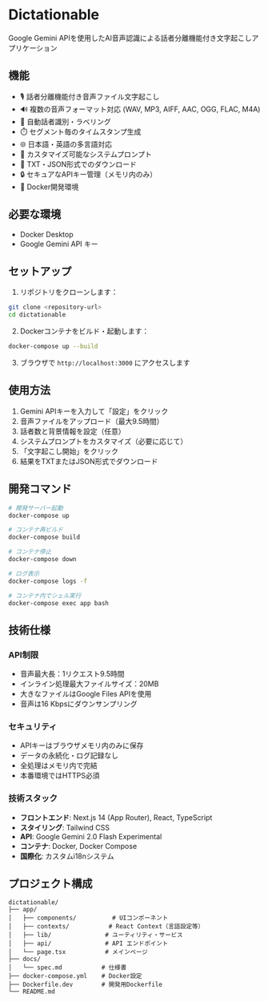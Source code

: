 # Dictationable

Google Gemini APIを使用したAI音声認識による話者分離機能付き文字起こしアプリケーション

## 機能

- 🎙️ 話者分離機能付き音声ファイル文字起こし
- 🔊 複数の音声フォーマット対応 (WAV, MP3, AIFF, AAC, OGG, FLAC, M4A)
- 👥 自動話者識別・ラベリング
- ⏱️ セグメント毎のタイムスタンプ生成
- 🌐 日本語・英語の多言語対応
- 📝 カスタマイズ可能なシステムプロンプト
- 📄 TXT・JSON形式でのダウンロード
- 🔒 セキュアなAPIキー管理（メモリ内のみ）
- 🐳 Docker開発環境

## 必要な環境

- Docker Desktop
- Google Gemini API キー

## セットアップ

1. リポジトリをクローンします：
```bash
git clone <repository-url>
cd dictationable
```

2. Dockerコンテナをビルド・起動します：
```bash
docker-compose up --build
```

3. ブラウザで `http://localhost:3000` にアクセスします

## 使用方法

1. Gemini APIキーを入力して「設定」をクリック
2. 音声ファイルをアップロード（最大9.5時間）
3. 話者数と背景情報を設定（任意）
4. システムプロンプトをカスタマイズ（必要に応じて）
5. 「文字起こし開始」をクリック
6. 結果をTXTまたはJSON形式でダウンロード

## 開発コマンド

```bash
# 開発サーバー起動
docker-compose up

# コンテナ再ビルド
docker-compose build

# コンテナ停止
docker-compose down

# ログ表示
docker-compose logs -f

# コンテナ内でシェル実行
docker-compose exec app bash
```

## 技術仕様

### API制限
- 音声最大長：1リクエスト9.5時間
- インライン処理最大ファイルサイズ：20MB
- 大きなファイルはGoogle Files APIを使用
- 音声は16 Kbpsにダウンサンプリング

### セキュリティ
- APIキーはブラウザメモリ内のみに保存
- データの永続化・ログ記録なし
- 全処理はメモリ内で完結
- 本番環境ではHTTPS必須

### 技術スタック
- **フロントエンド**: Next.js 14 (App Router), React, TypeScript
- **スタイリング**: Tailwind CSS
- **API**: Google Gemini 2.0 Flash Experimental
- **コンテナ**: Docker, Docker Compose
- **国際化**: カスタムi18nシステム

## プロジェクト構成

```
dictationable/
├── app/
│   ├── components/          # UIコンポーネント
│   ├── contexts/           # React Context（言語設定等）
│   ├── lib/               # ユーティリティ・サービス
│   ├── api/               # API エンドポイント
│   └── page.tsx           # メインページ
├── docs/
│   └── spec.md           # 仕様書
├── docker-compose.yml    # Docker設定
├── Dockerfile.dev        # 開発用Dockerfile
└── README.md
```
